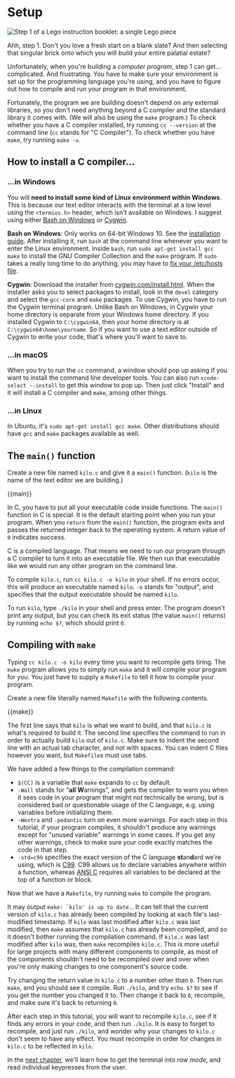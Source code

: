 # Setup

![Step 1 of a Lego instruction booklet: a single Lego piece](i/lego-step-one.png)

Ahh, step 1. Don't you love a fresh start on a blank slate? And then selecting
that singular brick onto which you will build your entire palatial estate?

Unfortunately, when you're building a *computer program*, step 1 can get...
complicated. And frustrating. You have to make sure your environment is set up
for the programming language you're using, and you have to figure out how to
compile and run your program in that environment.

Fortunately, the program we are building doesn't depend on any external
libraries, so you don't need anything beyond a C compiler and the standard
library it comes with. (We will also be using the `make` program.) To check
whether you have a C compiler installed, try running `cc --version` at the
command line (`cc` stands for "C Compiler"). To check whether you have `make`,
try running `make -v`.

## How to install a C compiler...

### ...in Windows

You will **need to install some kind of Linux environment within Windows**.
This is because our text editor interacts with the terminal at a low level
using the `<termios.h>` header, which isn't available on Windows. I suggest
using either
[Bash on Windows](https://msdn.microsoft.com/en-us/commandline/wsl/about) or
[Cygwin](https://www.cygwin.com/).

**Bash on Windows**: Only works on 64-bit Windows 10. See the
[installation guide](https://msdn.microsoft.com/en-us/commandline/wsl/install_guide).
After installing it, run `bash` at the command line whenever you want to enter
the Linux environment. Inside `bash`, run `sudo apt-get install gcc make` to
install the GNU Compiler Collection and the `make` program. If `sudo` takes a
really long time to do anything, you may have to
[fix your /etc/hosts file](https://superuser.com/questions/1108197).

**Cygwin**: Download the installer from
[cygwin.com/install.html](https://cygwin.com/install.html). When the installer
asks you to select packages to install, look in the `devel` category and select
the `gcc-core` and `make` packages. To use Cygwin, you have to run the Cygwin
terminal program. Unlike Bash on Windows, in Cygwin your home directory is
separate from your Windows home directory. If you installed Cygwin to
`C:\cygwin64`, then your home directory is at `C:\cygwin64\home\yourname`. So
if you want to use a text editor outside of Cygwin to write your code, that's
where you'll want to save to.

### ...in macOS

When you try to run the `cc` command, a window should pop up asking if you want
to install the command line developer tools. You can also run
`xcode-select --install` to get this window to pop up. Then just click
"Install" and it will install a C compiler and `make`, among other things.

### ...in Linux

In Ubuntu, it's `sudo apt-get install gcc make`. Other distributions should
have `gcc` and `make` packages available as well.

## The `main()` function

Create a new file named `kilo.c` and give it a `main()` function. (`kilo` is
the name of the text editor we are building.)

{{main}}

In C, you have to put all your executable code inside functions. The `main()`
function in C is special. It is the default starting point when you run your
program. When you `return` from the `main()` function, the program exits
and passes the returned integer back to the operating system. A return value of
`0` indicates success.

C is a compiled language. That means we need to run our program through a C
compiler to turn it into an executable file. We then run that executable like
we would run any other program on the command line.

To compile `kilo.c`, run `cc kilo.c -o kilo` in your shell. If no errors occur,
this will produce an executable named `kilo`. `-o` stands for "output", and
specifies that the output executable should be named `kilo`.

To run `kilo`, type `./kilo` in your shell and press enter. The program doesn't
print any output, but you can check its exit status (the value `main()`
returns) by running `echo $?`, which should print `0`.

## Compiling with `make`

Typing `cc kilo.c -o kilo` every time you want to recompile gets tiring. The
`make` program allows you to simply run `make` and it will compile your program
for you. You just have to supply a `Makefile` to tell it how to compile your
program.

Create a new file literally named `Makefile` with the following contents.

{{make}}

The first line says that `kilo` is what we want to build, and that `kilo.c` is
what's required to build it. The second line specifies the command to run in
order to actually build `kilo` out of `kilo.c`. Make sure to indent the second
line with an actual tab character, and not with spaces. You can indent C files
however you want, but `Makefile`s must use tabs.

We have added a few things to the compilation command:

* `$(CC)` is a variable that `make` expands to `cc` by default.
* `-Wall` stands for "**all** **W**arnings", and gets the compiler to warn you
  when it sees code in your program that might not technically be wrong, but is
  considered bad or questionable usage of the C language, e.g. using variables
  before initializing them.
* `-Wextra` and `-pedantic` turn on even more warnings. For each step in this
  tutorial, if your program compiles, it shouldn't produce any warnings except
  for "unused variable" warnings in some cases. If you get any other warnings,
  check to make sure your code exactly matches the code in that step.
* `-std=c99` specifies the exact version of the C language **st**an**d**ard
  we're using, which is [C99](https://en.wikipedia.org/wiki/C99). C99 allows us
  to declare variables anywhere within a function, whereas
  [ANSI C](https://en.wikipedia.org/wiki/ANSI_C) requires all variables to be
  declared at the top of a function or block.

Now that we have a `Makefile`, try running `make` to compile the program.

It may output ``make: `kilo' is up to date.``. It can tell that the current
version of `kilo.c` has already been compiled by looking at each file's
last-modified timestamp. If `kilo` was last modified after `kilo.c` was last
modified, then `make` assumes that `kilo.c` has already been compiled, and so
it doesn't bother running the compilation command. If `kilo.c` was last
modified after `kilo` was, then `make` recompiles `kilo.c`. This is more useful
for large projects with many different components to compile, as most of the
components shouldn't need to be recompiled over and over when you're only
making changes to one component's source code.

Try changing the return value in `kilo.c` to a number other than `0`. Then run
`make`, and you should see it compile. Run `./kilo`, and try `echo $?` to see
if you get the number you changed it to. Then change it back to `0`, recompile,
and make sure it's back to returning `0`.

After each step in this tutorial, you will want to recompile `kilo.c`, see if
it finds any errors in your code, and then run `./kilo`. It is easy to forget
to recompile, and just run `./kilo`, and wonder why your changes to `kilo.c`
don't seem to have any effect. You must recompile in order for changes in
`kilo.c` to be reflected in `kilo`.

In the [next chapter](02.enteringRawMode.html), we'll learn how to get the
terminal into *raw mode*, and read individual keypresses from the user.

